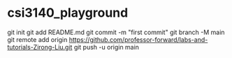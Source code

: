# csi3140_playground
git init
git add README.md
git commit -m "first commit"
git branch -M main
git remote add origin https://github.com/professor-forward/labs-and-tutorials-Zirong-Liu.git
git push -u origin main
